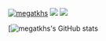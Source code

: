 
[![megatkhs](https://komarev.com/ghpvc/?username=megatkhs)](https://github.com/megatkhs/megatkhs/)
[![](https://img.shields.io/twitter/follow/megatkhs?label=Twitter&logo=twitter&style=flat)](http://twitter.com/megatkhs)
[![](https://img.shields.io/github/followers/megatkhs?label=follow&logo=github&style=flat)](https://github.com/megatkhs)

[![megatkhs's GitHub stats](https://github-readme-stats.vercel.app/api?username=megatkhs)
